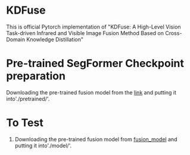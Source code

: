 # KDFuse
This is official Pytorch implementation of "KDFuse: A High-Level Vision Task-driven Infrared and Visible Image Fusion Method Based on Cross-Domain Knowledge Distillation"

# Pre-trained SegFormer Checkpoint preparation
Downloading the pre-trained fusion model from the [link](https://pan.baidu.com/s/1SLkqxvxINBkgCE4Lv2_qIQ?pwd=ha7y) and putting it into'./pretrained/'.

# To Test
1. Downloading the pre-trained fusion model from [fusion_model](https://pan.baidu.com/s/1LDIAqVsEkHrqc1nMadF8lw?pwd=eyhv) and putting it into'./model/'.
